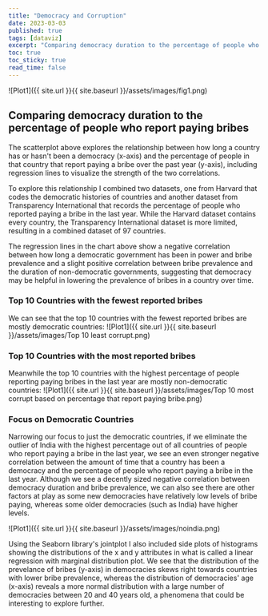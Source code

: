 ```yaml
---
title: "Democracy and Corruption"
date: 2023-03-03
published: true
tags: [dataviz]
excerpt: "Comparing democracy duration to the percentage of people who report paying bribes"
toc: true
toc_sticky: true
read_time: false
---
```

![Plot1]({{ site.url }}{{ site.baseurl }}/assets/images/fig1.png)
## Comparing democracy duration to the percentage of people who report paying bribes
The scatterplot above explores the relationship between how long a country has or hasn't been a democracy (x-axis) and the percentage of people in
that country that report paying a bribe over the past year (y-axis), including regression lines to visualize the strength of the two correlations. 

To explore this relationship I combined two datasets, one from Harvard that codes the democratic histories of countries and another dataset from
Transparency International that records the percentage of people who reported paying a bribe in the last year. While the Harvard dataset contains every country, the Transparency International dataset is more limited, resulting in a combined dataset of 97 countries.

The regression lines in the chart above show a negative correlation between how long a democratic government has been in power and bribe prevalence and a slight positive correlation between bribe prevalence and the duration of non-democratic governments, suggesting that democracy may be helpful in lowering the prevalence of bribes in a country over time.

### Top 10 Countries with the fewest reported bribes
We can see that the top 10 countries with the fewest reported bribes are mostly democratic countries:
![Plot1]({{ site.url }}{{ site.baseurl }}/assets/images/Top 10 least corrupt.png)

### Top 10 Countries with the most reported bribes
Meanwhile the top 10 countries with the highest percentage of people reporting paying bribes in the last year are mostly non-democratic countries:
![Plot1]({{ site.url }}{{ site.baseurl }}/assets/images/Top 10 most corrupt based on percentage that report paying bribe.png)

### Focus on Democratic Countries

Narrowing our focus to just the democratic countries, if we eliminate the outlier of India with the highest percentage out of all countries of people who report paying a bribe in the last year, we see an even stronger negative correlation between the amount of time that a country has been a democracy and the percentage of people who report paying a bribe in the last year. Although we see a decently sized negative correlation between democracy duration and bribe prevalence, we can also see there are other factors at play as some new democracies have relatively low levels of bribe paying, whereas some older democracies (such as India) have higher levels.  

![Plot1]({{ site.url }}{{ site.baseurl }}/assets/images/noindia.png)

Using the Seaborn library's jointplot I also included side plots of histograms showing the distributions of the x and y attributes in what is called a linear
regression with marginal distribution plot. We see that the distribution of the prevelance of bribes (y-axis) in democracies skews right towards countries with lower bribe prevalence, whereas the distribution of democracies' age (x-axis) reveals a more normal distribution with a large number of democracies between 20 and 40 years old, a phenomena that could be interesting to explore further.




